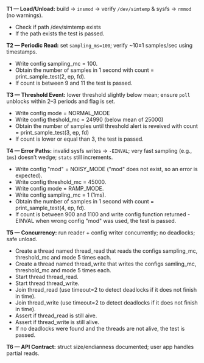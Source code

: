 **T1 — Load/Unload:** build → `insmod` → verify `/dev/simtemp` & sysfs → `rmmod` (no warnings).
- Check if path /dev/simtemp exists
- If the path exists the test is passed.

**T2 — Periodic Read:** set `sampling_ms=100`; verify ~10±1 samples/sec using timestamps.
- Write config sampling_mc = 100.
- Obtain the number of samples in 1 second with count = print_sample_test(2, ep, fd).
- If count is between 9 and 11 the test is passed.

**T3 — Threshold Event:** lower threshold slightly below mean; ensure `poll` unblocks within 2–3 periods and flag is set.
- Write config mode = NORMAL_MODE
- Write config theshold_mc = 24990 (below mean of 25000)
- Obtain the number of samples until threshold alert is reveived with count = print_sample_test(3, ep, fd)
- If count is lower or equal than 3, the test is passed.

**T4 — Error Paths:** invalid sysfs writes → `-EINVAL`; very fast sampling (e.g., `1ms`) doesn’t wedge; `stats` still increments.
- Write config "mod" = NOISY_MODE ("mod" does not exist, so an error is expected).
- Write config threshold_mc = 45000.
- Write config mode = RAMP_MODE.
- Write config sampling_mc = 1 (1ms).
- Obtain the number of samples in 1 second with count = print_sample_test(4, ep, fd).
- If count is between 900 and 1100 and write config function returned -EINVAL when wrong config "mod" was used, the test is passed.

**T5 — Concurrency:** run reader + config writer concurrently; no deadlocks; safe unload.
- Create a thread named thread_read that reads the configs sampling_mc, threshold_mc and mode 5 times each.
- Create a thread named thread_write that writes the configs samling_mc, threshold_mc and mode 5 times each.
- Start thread thread_read.
- Start thread thread_write.
- Join thread_read (use timeout=2 to detect deadlocks if it does not finish in time).
- Join thread_write (use timeout=2 to detect deadlocks if it does not finish in time).
- Assert if thread_read is still aive.
- Assert if thread_write is still alive.
- If no deadlocks were found and the threads are not alive, the test is passed.

**T6 — API Contract:** struct size/endianness documented; user app handles partial reads.